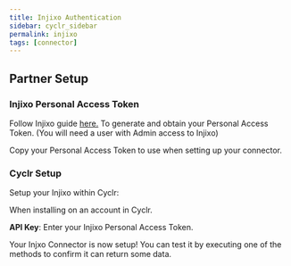```yaml
---
title: Injixo Authentication
sidebar: cyclr_sidebar
permalink: injixo
tags: [connector]
---
```


## Partner Setup

### Injixo Personal Access Token

Follow Injixo guide <a href="https://help.injixo.com/injixo-api#authorization-personal-access-token" target="_blank">here.</a> To generate and obtain your Personal Access Token. (You will need a user with Admin access to Injixo)

Copy your Personal Access Token to use when setting up your connector.

### Cyclr Setup

Setup your Injixo within Cyclr:

When installing on an account in Cyclr.

**API Key**: Enter your Injixo Personal Access Token.

Your Injxo Connector is now setup! You can test it by executing one of the methods to confirm it can return some data.

